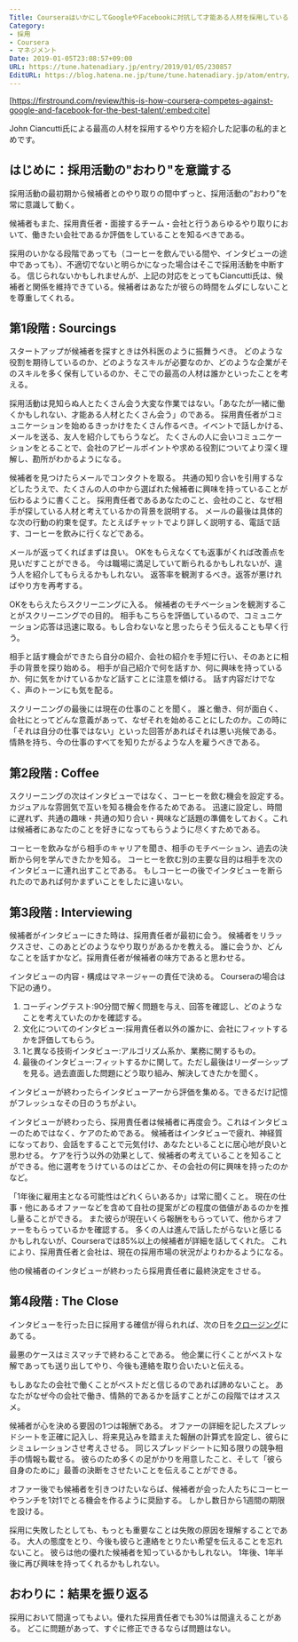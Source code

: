 ```yaml
---
Title: CourseraはいかにしてGoogleやFacebookに対抗して才能ある人材を採用しているか
Category:
- 採用
- Coursera
- マネジメント
Date: 2019-01-05T23:08:57+09:00
URL: https://tune.hatenadiary.jp/entry/2019/01/05/230857
EditURL: https://blog.hatena.ne.jp/tune/tune.hatenadiary.jp/atom/entry/10257846132698308885
---
```


[https://firstround.com/review/this-is-how-coursera-competes-against-google-and-facebook-for-the-best-talent/:embed:cite]

John Ciancutti氏による最高の人材を採用するやり方を紹介した記事の私的まとめです。

## はじめに：採用活動の"おわり"を意識する

採用活動の最初期から候補者とのやり取りの間中ずっと、採用活動の”おわり”を常に意識して動く。

候補者もまた、採用責任者・面接するチーム・会社と行うあらゆるやり取りにおいて、働きたい会社であるか評価をしていることを知るべきである。

採用のいかなる段階であっても（コーヒーを飲んでいる間や、インタビューの途中であっても）、不適切でないと明らかになった場合はそこで採用活動を中断する。
信じられないかもしれませんが、上記の対応をとってもCiancutti氏は、候補者と関係を維持できている。候補者はあなたが彼らの時間をムダにしないことを尊重してくれる。

## 第1段階 : Sourcings

スタートアップが候補者を探すときは外科医のように振舞うべき。
どのような役割を期待しているのか、どのようなスキルが必要なのか、どのような企業がそのスキルを多く保有しているのか、そこでの最高の人材は誰かといったことを考える。

採用活動は見知らぬ人とたくさん会う大変な作業ではない。「あなたが一緒に働くかもしれない、才能ある人材とたくさん会う」のである。
採用責任者がコミュニケーションを始めるきっかけをたくさん作るべき。イベントで話しかける、メールを送る、友人を紹介してもらうなど。
たくさんの人に会いコミュニケーションをとることで、会社のアピールポイントや求める役割についてより深く理解し、勘所がわかるようになる。

候補者を見つけたらメールでコンタクトを取る。
共通の知り合いを引用するなどしたうえで、たくさんの人の中から選ばれた候補者に興味を持っていることが伝わるように書くこと。
採用責任者であるあなたのこと、会社のこと、なぜ相手が探している人材と考えているかの背景を説明する。
メールの最後は具体的な次の行動の約束を促す。たとえばチャットでより詳しく説明する、電話で話す、コーヒーを飲みに行くなどである。

メールが返ってくればまずは良い。
OKをもらえなくても返事がくれば改善点を見いだすことができる。
今は職場に満足していて断られるかもしれないが、違う人を紹介してもらえるかもしれない。
返答率を観測するべき。返答が悪ければやり方を再考する。

OKをもらえたらスクリーニングに入る。
候補者のモチベーションを観測することがスクリーニングでの目的。
相手もこちらを評価しているので、コミュニケーション応答は迅速に取る。もし合わないなと思ったらそう伝えることも早く行う。

相手と話す機会ができたら自分の紹介、会社の紹介を手短に行い、そのあとに相手の背景を探り始める。
相手が自己紹介で何を話すか、何に興味を持っているか、何に気をかけているかなど話すことに注意を傾ける。
話す内容だけでなく、声のトーンにも気を配る。

スクリーニングの最後には現在の仕事のことを聞く。
誰と働き、何が面白く、会社にとってどんな意義があって、なぜそれを始めることにしたのか。この時に「それは自分の仕事ではない」といった回答があればそれは悪い兆候である。
情熱を持ち、今の仕事のすべてを知りたがるような人を雇うべきである。

## 第2段階 : Coffee

スクリーニングの次はインタビューではなく、コーヒーを飲む機会を設定する。
カジュアルな雰囲気で互いを知る機会を作るためである。
迅速に設定し、時間に遅れず、共通の趣味・共通の知り合い・興味など話題の準備をしておく。これは候補者にあなたのことを好きになってもらうように尽くすためである。

コーヒーを飲みながら相手のキャリアを聞き、相手のモチベーション、過去の決断から何を学んできたかを知る。
コーヒーを飲む別の主要な目的は相手を次のインタビューに連れ出すことである。
もしコーヒーの後でインタビューを断られたのであれば何かまずいことをしたに違いない。

## 第3段階 : Interviewing

候補者がインタビューにきた時は、採用責任者が最初に会う。
候補者をリラックスさせ、このあとどのようなやり取りがあるかを教える。
誰に会うか、どんなことを話すかなど。採用責任者が候補者の味方であると思わせる。

インタビューの内容・構成はマネージャーの責任で決める。
Courseraの場合は下記の通り。

1. コーディングテスト:90分間で解く問題を与え、回答を確認し、どのようなことを考えていたのかを確認する。
2. 文化についてのインタビュー:採用責任者以外の誰かに、会社にフィットするかを評価してもらう。
3. 1と異なる技術インタビュー:アルゴリズム系か、業務に関するもの。
4. 最後のインタビュー:フィットするかに関して。ただし最後はリーダーシップを見る。過去直面した問題にどう取り組み、解決してきたかを聞く。

インタビューが終わったらインタビューアーから評価を集める。できるだけ記憶がフレッシュなその日のうちがよい。

インタビューが終わったら、採用責任者は候補者に再度会う。これはインタビューのためではなく、ケアのためである。
候補者はインタビューで疲れ、神経質になっており、会話をすることで元気付け、あなたといることに居心地が良いと思わせる。
ケアを行う以外の効果として、候補者の考えていることを知ることができる。他に選考をうけているのはどこか、その会社の何に興味を持ったのかなど。

「1年後に雇用主となる可能性はどれくらいあるか」は常に聞くこと。
現在の仕事・他にあるオファーなどを含めて自社の提案がどの程度の価値があるのかを推し量ることができる。
また彼らが現在いくら報酬をもらっていて、他からオファーをもらっているかを確認する。
多くの人は進んで話したがらないと感じるかもしれないが、Courseraでは85%以上の候補者が詳細を話してくれた。
これにより、採用責任者と会社は、現在の採用市場の状況がよりわかるようになる。

他の候補者のインタビューが終わったら採用責任者に最終決定をさせる。

## 第4段階 : The Close

インタビューを行った日に採用する確信が得られれば、次の日を[クロージング](https://college.e-jinzai.co.jp/useful/recruit/tips-job-interview-closing/)にあてる。

最悪のケースはミスマッチで終わることである。
他企業に行くことがベストな解であっても送り出してやり、今後も連絡を取り合いたいと伝える。

もしあなたの会社で働くことがベストだと信じるのであれば諦めないこと。
あなたがなぜ今の会社で働き、情熱的であるかを話すことがこの段階ではオススメ。

候補者が心を決める要因の1つは報酬である。
オファーの詳細を記したスプレッドシートを正確に記入し、将来見込みを踏まえた報酬の計算式を設定し、彼らにシミュレーションさせ考えさせる。
同じスプレッドシートに知る限りの競争相手の情報も載せる。
彼らのため多くの足がかりを用意したこと、そして「彼ら自身のために」最善の決断をさせたいことを伝えることができる。

オファー後でも候補者を引きつけたいならば、候補者が会った人たちにコーヒーやランチを1対1でとる機会を作るように奨励する。
しかし数日から1週間の期限を設ける。

採用に失敗したとしても、もっとも重要なことは失敗の原因を理解することである。
大人の態度をとり、今後も彼らと連絡をとりたい希望を伝えることを忘れないこと。
彼らは他の優れた候補者を知っているかもしれない。
1年後、1年半後に再び興味を持ってくれるかもしれない。

## おわりに：結果を振り返る

採用において間違ってもよい。優れた採用責任者でも30%は間違えることがある。
どこに問題があって、すぐに修正できるならば問題はない。
